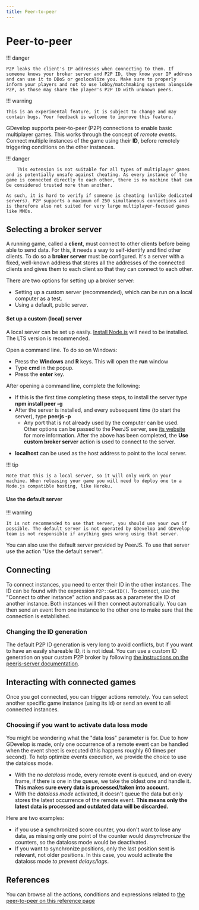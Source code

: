```yaml
---
title: Peer-to-peer
---
```

# Peer-to-peer

!!! danger


    P2P leaks the client's IP addresses when connecting to them. If someone knows your broker server and P2P ID, they know your IP address and can use it to DDoS or geolocalize you. Make sure to properly inform your players and not to use lobby/matchmaking systems alongside P2P, as those may share the player's P2P ID with unknown peers.


!!! warning

    This is an experimental feature, it is subject to change and may contain bugs. Your feedback is welcome to improve this feature.

GDevelop supports peer-to-peer (P2P) connections to enable basic multiplayer games. This works through the concept of *remote events*.  Connect multiple instances of the game using their **ID**, before remotely triggering conditions on the other instances.

!!! danger

        This extension is not suitable for all types of multiplayer games and is potentially unsafe against cheating. As every instance of the game is connected directly to each other, there is no machine that can be considered trusted more than another.

    As such, it is hard to verify if someone is cheating (unlike dedicated servers). P2P supports a maximum of 250 simultaneous connections and is therefore also not suited for very large multiplayer-focused games like MMOs.

## Selecting a broker server

A running game, called a **client**, must connect to other clients before being able to send data. For this, it needs a way to self-identify and find other clients. To do so a **broker server** must be configured. It's a server with a fixed, well-known address that stores all the addresses of the connected clients and gives them to each client so that they can connect to each other.

There are two options for setting up a broker server:

  * Setting up a custom server (recommended), which can be run on a local computer as a test.
  * Using a default, public server.

####  Set up a custom (local) server

A local server can be set up easily. [Install Node.js](https://nodejs.org/en/download/) will need to be installed. The LTS version is recommended.

Open a command line. To do so on Windows:

  - Press the **Windows** and **R** keys. This will open the **run** window
  - Type **cmd** in the popup.
  - Press the **enter** key.

After opening a command line, complete the following:

  - If this is the first time completing these steps, to install the server type **npm install peer -g**
  - After the server is installed, and every subsequent time (to start the server), type **peerjs -p <the port>**
     *  Any port that is not already used by the computer can be used.
Other options can be passed to the PeerJS server, see [its website](https://github.com/peers/peerjs-server#config--cli-options) for more information.
After the above has been completed, the **Use custom broker server** action is used to connect to the server.

  *  **localhost** can be used as the host address to point to the local server.

!!! tip

    Note that this is a local server, so it will only work on your machine. When releasing your game you will need to deploy one to a Node.js compatible hosting, like Heroku.

####  Use the default server

!!! warning

    It is not recommended to use that server, you should use your own if possible. The default server is not operated by GDevelop and GDevelop team is not responsible if anything goes wrong using that server.

You can also use the default server provided by PeerJS.
To use that server use the action "Use the default server".

## Connecting

To connect instances, you need to enter their ID in the other instances. The ID can be found with the expression `P2P::GetID()`. To connect, use the "Connect to other instance" action and pass as a parameter the ID of another instance. Both instances will then connect automatically. You can then send an event from one instance to the other one to make sure that the connection is established.

### Changing the ID generation

The default P2P ID generation is very long to avoid conflicts, but if you want to have an easily shareable ID, it is not ideal. You can use a custom ID generation on your custom P2P broker by following [the instructions on the peerjs-server documentation](https://github.com/peers/peerjs-server#custom-client-id-generation).

## Interacting with connected games

Once you got connected, you can trigger actions remotely. You can select another specific game instance (using its id) or send an event to all connected instances.

### Choosing if you want to activate data loss mode

You might be wondering what the "data loss" parameter is for.
Due to how GDevelop is made, only one occurrence of a remote event can be handled when the event sheet is executed (this happens roughly 60 times per second). To help optimize events execution, we provide the choice to use the dataloss mode.

* With the *no dataloss* mode, every remote event is queued, and on every frame, if there is one in the queue, we take the oldest one and handle it. **This makes sure every data is processed/taken into account.**
* With the *dataloss mode* activated, it doesn't queue the data but only stores the latest occurrence of the remote event. **This means only the latest data is processed and outdated data will be discarded.**


Here are two examples:

* if you use a synchronized score counter, you don't want to lose any data, as missing only one point of the counter would *desynchronize* the counters, so the dataloss mode would be deactivated.
* If you want to synchronize positions, only the last position sent is relevant, not older positions. In this case, you would activate the dataloss mode *to prevent delays/lags*.

## References

You can browse all the actions, conditions and expressions related to [the peer-to-peer on this reference page](/gdevelop5/all-features/p2p/reference/)